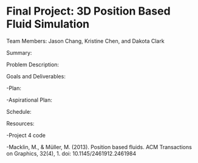 # Final Project: 3D Position Based Fluid Simulation

Team Members: Jason Chang, Kristine Chen, and Dakota Clark

Summary: 

Problem Description:

Goals and Deliverables:

  -Plan:
  
  -Aspirational Plan:
  
Schedule:

Resources:

  -Project 4 code
  
  -Macklin, M., & Müller, M. (2013). Position based fluids. ACM Transactions on Graphics, 32(4), 1. doi: 10.1145/2461912.2461984
